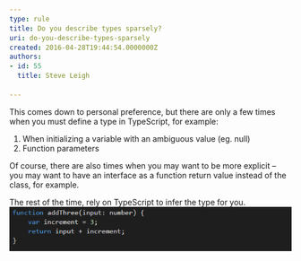 ```yaml
---
type: rule
title: Do you describe types sparsely?
uri: do-you-describe-types-sparsely
created: 2016-04-28T19:44:54.0000000Z
authors:
- id: 55
  title: Steve Leigh

---
```


This comes down to personal preference, but there are only a few times when you must define a type in TypeScript, for example:

1. When initializing a variable with an ambiguous value (eg. null)
2. Function parameters


Of course, there are also times when you may want to be more explicit – you may want to have an interface as a function return value instead of the class, for example.
 
The rest of the time, rely on TypeScript to infer the type for you.
![ Except for the input parameter, TypeScript can infer all the types for this function](describe.png)
